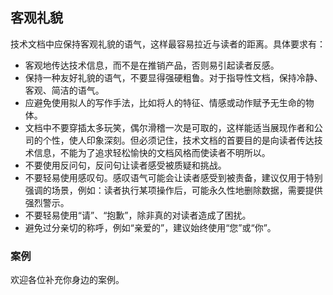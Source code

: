 ## 客观礼貌

技术文档中应保持客观礼貌的语气，这样最容易拉近与读者的距离。具体要求有：

- 客观地传达技术信息，而不是在推销产品，否则易引起读者反感。
- 保持一种友好礼貌的语气，不要显得强硬粗鲁。对于指导性文档，保持冷静、客观、简洁的语气。
- 应避免使用拟人的写作手法，比如将人的特征、情感或动作赋予无生命的物体。
- 文档中不要穿插太多玩笑，偶尔滑稽一次是可取的，这样能适当展现作者和公司的个性，使人印象深刻。但必须记住，技术文档的首要目的是向读者传达技术信息，不能为了追求轻松愉快的文档风格而使读者不明所以。
- 不要使用反问句，反问句让读者感受被质疑和挑战。
- 不要轻易使用感叹句。感叹语气可能会让读者感受到被责备，建议仅用于特别强调的场景，例如：读者执行某项操作后，可能永久性地删除数据，需要提供强烈警示。
- 不要轻易使用“请”、“抱歉”，除非真的对读者造成了困扰。
- 避免过分亲切的称呼，例如“亲爱的”，建议始终使用“您”或“你”。

### 案例

欢迎各位补充你身边的案例。
